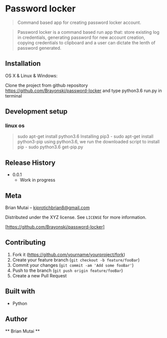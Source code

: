 # Password locker
> Command based app for creating password locker account.


> Password locker is a command based run app that: store existing log in credentials, generating password for new account creation, copying credentials to clipboard and a user can dictate the lenth of password generated.


## Installation

OS X & Linux & Windows:

Clone the project from github repository https://github.com/Brayonski/password-locker and type python3.6 run.py in terminal


## Development setup

### linux os
> sudo apt-get install python3.6
> Installing pip3 - sudo apt-get install python3-pip 
> using python3.6, we run the downloaded script to install pip - sudo python3.6 get-pip.py 


## Release History

* 0.0.1
    * Work in progress

## Meta

Brian Mutai – kiprotichbrian8@gmail.com

Distributed under the XYZ license. See ``LICENSE`` for more information.

[https://github.com/Brayonski/password-locker]

## Contributing

1. Fork it (<https://github.com/yourname/yourproject/fork>)
2. Create your feature branch (`git checkout -b feature/fooBar`)
3. Commit your changes (`git commit -am 'Add some fooBar'`)
4. Push to the branch (`git push origin feature/fooBar`)
5. Create a new Pull Request

## Built with

* Python

## Author

** Brian Mutai **


